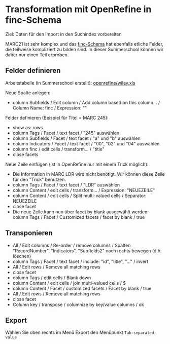 # Transformation mit OpenRefine in finc-Schema

Ziel: Daten für den Import in den Suchindex vorbereiten

MARC21 ist sehr komplex und das [finc-Schema](https://github.com/finc/index/blob/master/schema.xml) hat ebenfalls etliche Felder, die teilweise kompliziert zu bilden sind. In dieser Summerschool können wir daher nur einen Teil erproben.

## Felder definieren

Arbeitstabelle \(in Summerschool erstellt\): [openrefine/wiley.xls](/openrefine/wiley.xls)

Neue Spalte anlegen:

* column Subfields / Edit column / Add column based on this column... / Column Name: finc / Expression: ""

Felder definieren \(Beispiel für Titel = MARC 245\):

* show as: rows
* column Tags / Facet / text facet / "245" auswählen
* column Subfields / Facet / text facet / "a" und "b" auswählen
* column Indicators / Facet / text facet / "00", "02" und "04" auswählen
* column finc / edit cells / transform... / "title"
* close facets

Neue Zeile einfügen \(ist in OpenRefine nur mit einem Trick möglich\):

* Die Information in MARC LDR wird nicht benötigt. Wir können diese Zeile für den "Trick" benutzen.
* column Tags / Facet / text facet / "LDR" auswählen
* column Content / edit cells / transform... / Expression: "NEUEZEILE"
* column Content / edit cells / Split multi-valued cells / Separator: NEUEZEILE
* close facet
* Die neue Zeile kann nun über facet by blank ausgewählt werden: column Tags / Facet / Customized facets / facet by blank / true

## Transponieren

* All / Edit columns / Re-order / remove columns / Spalten "RecordNumber", "Indicators", "Subfields2" nach rechts bewegen \(d.h. löschen\)
* column Tags / Facet / text facet / include: "id", "title", "..." / invert
* All / Edit rows / Remove all matching rows
* close facet
* column Tags / edit cells / Blank down
* column Content / edit cells / join multi-valued cells / $
* column Content / Facet / customized facets / Facet by blank / true
* All / Edit rows / Remove all matching rows
* close facet
* Column key / transpose / columnize by key/value columns / ok

## Export

Wählen Sie oben rechts im Menü Export den Menüpunkt `Tab-separated-value`

